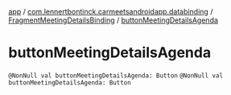 [app](../../index.md) / [com.lennertbontinck.carmeetsandroidapp.databinding](../index.md) / [FragmentMeetingDetailsBinding](index.md) / [buttonMeetingDetailsAgenda](./button-meeting-details-agenda.md)

# buttonMeetingDetailsAgenda

`@NonNull val buttonMeetingDetailsAgenda: Button`
`@NonNull val buttonMeetingDetailsAgenda: Button`